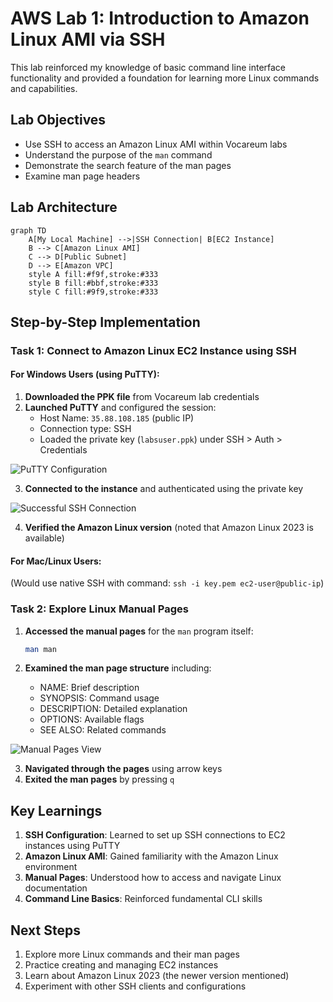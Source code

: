 # AWS Lab 1: Introduction to Amazon Linux AMI via SSH

This lab reinforced my knowledge of basic command line interface functionality and provided a foundation for learning more Linux commands and capabilities.

## Lab Objectives

- Use SSH to access an Amazon Linux AMI within Vocareum labs
- Understand the purpose of the `man` command
- Demonstrate the search feature of the man pages
- Examine man page headers

## Lab Architecture

```mermaid
graph TD
    A[My Local Machine] -->|SSH Connection| B[EC2 Instance]
    B --> C[Amazon Linux AMI]
    C --> D[Public Subnet]
    D --> E[Amazon VPC]
    style A fill:#f9f,stroke:#333
    style B fill:#bbf,stroke:#333
    style C fill:#9f9,stroke:#333
```

## Step-by-Step Implementation

### Task 1: Connect to Amazon Linux EC2 Instance using SSH

#### For Windows Users (using PuTTY):

1. **Downloaded the PPK file** from Vocareum lab credentials
2. **Launched PuTTY** and configured the session:
   - Host Name: `35.88.108.185` (public IP)
   - Connection type: SSH
   - Loaded the private key (`labsuser.ppk`) under SSH > Auth > Credentials

![PuTTY Configuration](images/Putty.png)

3. **Connected to the instance** and authenticated using the private key

![Successful SSH Connection](images/AWS_Lab1.png)

4. **Verified the Amazon Linux version** (noted that Amazon Linux 2023 is available)

#### For Mac/Linux Users:
(Would use native SSH with command: `ssh -i key.pem ec2-user@public-ip`)

### Task 2: Explore Linux Manual Pages

1. **Accessed the manual pages** for the `man` program itself:
   ```bash
   man man
   ```

2. **Examined the man page structure** including:
   - NAME: Brief description
   - SYNOPSIS: Command usage
   - DESCRIPTION: Detailed explanation
   - OPTIONS: Available flags
   - SEE ALSO: Related commands

![Manual Pages View](images/AWS.png)

3. **Navigated through the pages** using arrow keys
4. **Exited the man pages** by pressing `q`

## Key Learnings

1. **SSH Configuration**: Learned to set up SSH connections to EC2 instances using PuTTY
2. **Amazon Linux AMI**: Gained familiarity with the Amazon Linux environment
3. **Manual Pages**: Understood how to access and navigate Linux documentation
4. **Command Line Basics**: Reinforced fundamental CLI skills

## Next Steps

1. Explore more Linux commands and their man pages
2. Practice creating and managing EC2 instances
3. Learn about Amazon Linux 2023 (the newer version mentioned)
4. Experiment with other SSH clients and configurations
